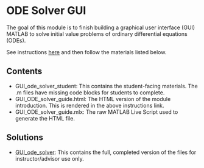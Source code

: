 # ODE Solver GUI

The goal of this module is to finish building a graphical user interface (GUI) MATLAB to solve initial value problems of ordinary differential equations (ODEs).

See instructions [here](http://htmlpreview.github.io/?https://github.com/yanlaichen/ACCOMPLISH-Computing-Modules/blob/main/ODE_GUI/GUI_ODE_solver_guide.html) and then follow the materials listed below.

## Contents

- GUI_ode_solver_student: This contains the student-facing materials. The .m files have missing code blocks for students to complete.
- GUI_ODE_solver_guide.html: The HTML version of the module introduction. This is rendered in the above instructions link.
- GUI_ODE_solver_guide.mlx: The raw MATLAB Live Script used to generate the HTML
  file.

## Solutions
- [GUI_ode_solver](https://github.com/vijayvarma392/ACCOMPLISH_Computing_Modules_Solutions/tree/main/ODE_GUI/GUI_ODE_solver): This contains the full, completed version of the files for instructor/advisor use only.
